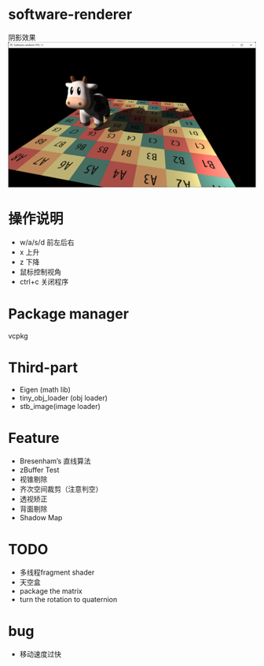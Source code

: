 # software-renderer
阴影效果
![img.png](images/img.png)



# 操作说明
+ w/a/s/d 前左后右
+ x 上升
+ z 下降
+ 鼠标控制视角
+ ctrl+c 关闭程序

# Package manager
vcpkg

# Third-part
+ Eigen (math lib)
+ tiny_obj_loader (obj loader)
+ stb_image(image loader)

# Feature
+ Bresenham’s 直线算法
+ zBuffer Test
+ 视锥剔除
+ 齐次空间裁剪（注意判空）
+ 透视矫正
+ 背面剔除
+ Shadow Map

# TODO
+ 多线程fragment shader
+ 天空盒
+ package the matrix
+ turn the rotation to quaternion

# bug
+ 移动速度过快
